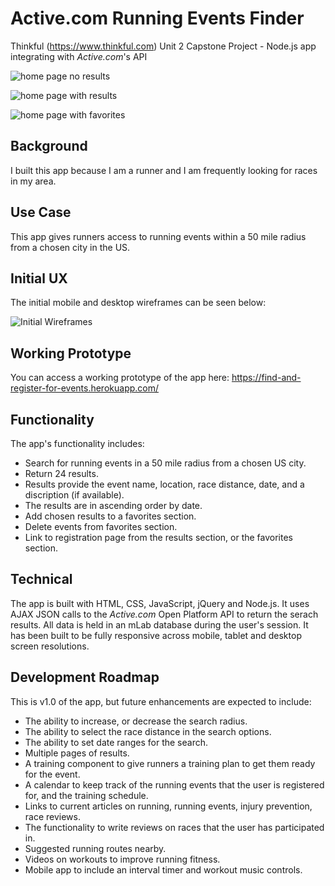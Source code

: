 # Active.com Running Events Finder
Thinkful (https://www.thinkful.com) Unit 2 Capstone Project - Node.js app integrating with *Active.com*'s API

![home page no results](https://brandylavoy.github.io/node-capstone-find-and-register-for-events/git_hub_images/home-page-no-results.png)


![home page with results](https://brandylavoy.github.io/node-capstone-find-and-register-for-events/git_hub_images/home-page-with-results.png)


![home page with favorites](https://brandylavoy.github.io/node-capstone-find-and-register-for-events/git_hub_images/home-page-with-favorites.png)


## Background

I built this app because I am a runner and I am frequently looking for races in my area.

## Use Case

This app gives runners access to running events within a 50 mile radius from a chosen city in the US. 

## Initial UX

The initial mobile and desktop wireframes can be seen below:

![Initial Wireframes](https://brandylavoy.github.io/node-capstone-find-and-register-for-events/git_hub_images/wireframe.JPG)

## Working Prototype

You can access a working prototype of the app here: https://find-and-register-for-events.herokuapp.com/

## Functionality
The app's functionality includes:

* Search for running events in a 50 mile radius from a chosen US city.
* Return 24 results.
* Results provide the event name, location, race distance, date, and a discription (if available).
* The results are in ascending order by date.
* Add chosen results to a favorites section.
* Delete events from favorites section.
* Link to registration page from the results section, or the favorites section.

## Technical

The app is built with HTML, CSS, JavaScript, jQuery and Node.js. It uses AJAX JSON calls to the *Active.com* Open Platform API to return the serach results. All data is held in an mLab database during the user's session. It has been built to be fully responsive across mobile, tablet and desktop screen resolutions.

## Development Roadmap

This is v1.0 of the app, but future enhancements are expected to include:

* The ability to increase, or decrease the search radius.
* The ability to select the race distance in the search options.
* The ability to set date ranges for the search.
* Multiple pages of results.
* A training component to give runners a training plan to get them ready for the event.
* A calendar to keep track of the running events that the user is registered for, and the training schedule.
* Links to current articles on running, running events, injury prevention, race reviews.
* The functionality to write reviews on races that the user has participated in. 
* Suggested running routes nearby.
* Videos on workouts to improve running fitness.
* Mobile app to include an interval timer and workout music controls. 